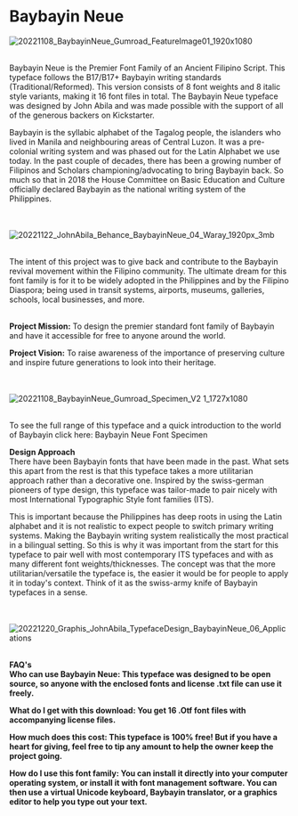 # Baybayin Neue

![20221108_BaybayinNeue_Gumroad_FeatureImage01_1920x1080](https://github.com/JohnAbila/BaybayinNeue/assets/111944614/ae15553c-9346-45c8-86ee-c2c8cc229799)

<br>
Baybayin Neue is the Premier Font Family of an Ancient Filipino Script. This typeface follows the B17/B17+ Baybayin writing standards (Traditional/Reformed). This version consists of 8 font weights and 8 italic style variants, making it 16 font files in total. The Baybayin Neue typeface was designed by John Abila and was made possible with the support of all of the generous backers on Kickstarter.

Baybayin is the syllabic alphabet of the Tagalog people, the islanders who lived in Manila and neighbouring areas of Central Luzon. It was a pre-colonial writing system and was phased out for the Latin Alphabet we use today. In the past couple of decades, there has been a growing number of Filipinos and Scholars championing/advocating to bring Baybayin back. So much so that in 2018 the House Committee on Basic Education and Culture officially declared Baybayin as the national writing system of the Philippines.
<br>
<br>
<br>

![20221122_JohnAbila_Behance_BaybayinNeue_04_Waray_1920px_3mb](https://github.com/JohnAbila/BaybayinNeue/assets/111944614/3ddfa1fc-6023-42c0-ac9e-9432b91c5e84)

<br>
The intent of this project was to give back and contribute to the Baybayin revival movement within the Filipino community. The ultimate dream for this font family is for it to be widely adopted in the Philippines and by the Filipino Diaspora; being used in transit systems, airports, museums, galleries, schools, local businesses, and more.
<br>
<br>


<strong>Project Mission:</strong> To design the premier standard font family of Baybayin and have it accessible for free to anyone around the world.

<strong>Project Vision:</strong> To raise awareness of the importance of preserving culture and inspire future generations to look into their heritage.
<br>
<br>
<br>

![20221108_BaybayinNeue_Gumroad_Specimen_V2 1_1727x1080](https://github.com/JohnAbila/BaybayinNeue/assets/111944614/039bc074-8b28-4da5-a88e-9e527eb03fa7)
<br>
<br>

To see the full range of this typeface and a quick introduction to the world of Baybayin click here: Baybayin Neue Font Specimen

<strong>Design Approach</strong><br>
There have been Baybayin fonts that have been made in the past. What sets this apart from the rest is that this typeface takes a more utilitarian approach rather than a decorative one. Inspired by the swiss-german pioneers of type design, this typeface was tailor-made to pair nicely with most International Typographic Style font families (ITS).

This is important because the Philippines has deep roots in using the Latin alphabet and it is not realistic to expect people to switch primary writing systems. Making the Baybayin writing system realistically the most practical in a bilingual setting. So this is why it was important from the start for this typeface to pair well with most contemporary ITS typefaces and with as many different font weights/thicknesses. The concept was that the more utilitarian/versatile the typeface is, the easier it would be for people to apply it in today's context. Think of it as the swiss-army knife of Baybayin typefaces in a sense.
<br>
<br>
<br>

![20221220_Graphis_JohnAbila_TypefaceDesign_BaybayinNeue_06_Applications](https://github.com/JohnAbila/BaybayinNeue/assets/111944614/2fa60423-5f4f-4ba9-a5bd-964045dcccbd)
<br>
<br>

<strong>FAQ's<strong><br>
Who can use Baybayin Neue: This typeface was designed to be open source, so anyone with the enclosed fonts and license .txt file can use it freely.

What do I get with this download: You get 16 .Otf font files with accompanying license files.

How much does this cost: This typeface is 100% free! But if you have a heart for giving, feel free to tip any amount to help the owner keep the project going.

How do I use this font family: You can install it directly into your computer operating system, or install it with font management software. You can then use a virtual Unicode keyboard, Baybayin translator, or a graphics editor to help you type out your text.


